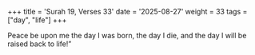 +++
title = 'Surah 19, Verses 33'
date = '2025-08-27'
weight = 33
tags = ["day", "life"]
+++

Peace be upon me the day I was born, the day I die, and the day I will be raised back to life!”